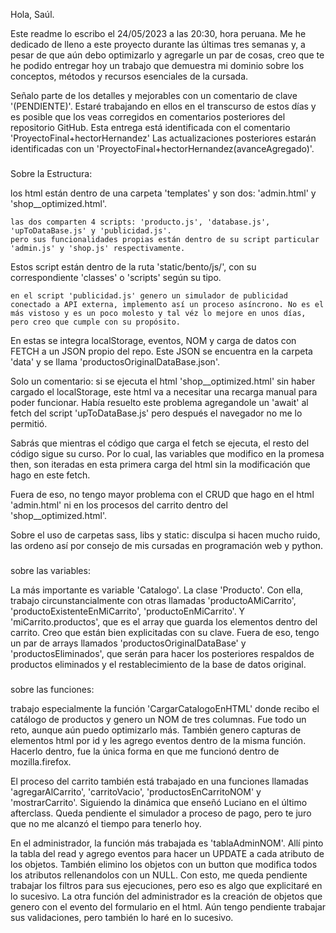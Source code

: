 Hola, Saúl.

  Este readme lo escribo el 24/05/2023 a las 20:30, hora peruana.
  Me he dedicado de lleno a este proyecto durante las últimas tres semanas
  y, a pesar de que aún debo optimizarlo y agregarle un par de cosas,
  creo que te he podido entregar hoy un trabajo que demuestra
  mi dominio sobre los conceptos, métodos y recursos esenciales de la cursada.

  Señalo parte de los detalles y mejorables con un comentario de clave '(PENDIENTE)'.
  Estaré trabajando en ellos en el transcurso de estos días y es posible que los veas
  corregidos en comentarios posteriores del repositorio GitHub.
  Esta entrega está identificada con el comentario 'ProyectoFinal+hectorHernandez'
  Las actualizaciones posteriores estarán identificadas con un 'ProyectoFinal+hectorHernandez(avanceAgregado)'.

###
Sobre la Estructura:

  los html están dentro de una carpeta 'templates' y son dos: 
    'admin.html' y 'shop__optimized.html'.

    las dos comparten 4 scripts: 'producto.js', 'database.js', 'upToDataBase.js' y 'publicidad.js'.
    pero sus funcionalidades propias están dentro de su script particular 'admin.js' y 'shop.js' respectivamente.

  Estos script están dentro de la ruta 'static/bento/js/', con su correspondiente 'classes' o 'scripts' según su tipo.

    en el script 'publicidad.js' genero un simulador de publicidad conectado a API externa, implemento así un proceso asíncrono. No es el más vistoso y es un poco molesto y tal véz lo mejore en unos días, pero creo que cumple con su propósito.

  En estas se integra localStorage, eventos, NOM y carga de datos con FETCH a un JSON propio del repo. Este JSON se encuentra en la carpeta 'data' y se llama 'productosOriginalDataBase.json'.

  Solo un comentario: si se ejecuta el html 'shop__optimized.html' sin haber cargado el localStorage, este html va a necesitar una recarga manual para poder funcionar. Había resuelto este problema agregandole un 'await' al fetch del script 'upToDataBase.js' pero después el navegador no me lo permitió.

  Sabrás que mientras el código que carga el fetch se ejecuta, el resto del código sigue su curso. Por lo cual, las variables que modifico en la promesa then, son iteradas en esta primera carga del html sin la modificación que hago en este fetch.

  Fuera de eso, no tengo mayor problema con el CRUD que hago en el html 'admin.html' ni en los procesos del carrito dentro del 'shop__optimized.html'.

  Sobre el uso de carpetas sass, libs y static: disculpa si hacen mucho ruido, las ordeno así por consejo de mis cursadas en programación web y python.

###

sobre las variables:
  
  La más importante es variable 'Catalogo'. La clase 'Producto'. Con ella, trabajo circunstancialmente con otras llamadas 'productoAMiCarrito', 'productoExistenteEnMiCarrito', 'productoEnMiCarrito'. Y 'miCarrito.productos', que es el array que guarda los elementos dentro del carrito. Creo que están bien explicitadas con su clave. Fuera de eso, tengo un par de arrays llamados 'productosOriginalDataBase' y 'productosEliminados', que serán para hacer los posteriores respaldos de productos eliminados y el restablecimiento de la base de datos original.

###

sobre las funciones: 

  trabajo especialmente la función 'CargarCatalogoEnHTML' donde recibo el catálogo de productos y genero un NOM de tres columnas. Fue todo un reto, aunque aún puedo optimizarlo más. También genero capturas de elementos html por id y les agrego eventos dentro de la misma función. Hacerlo dentro, fue la única forma en que me funcionó dentro de mozilla.firefox.

  El proceso del carrito también está trabajado en una funciones llamadas 'agregarAlCarrito', 'carritoVacio', 'productosEnCarritoNOM' y 'mostrarCarrito'. Siguiendo la dinámica que enseñó Luciano en el último afterclass. Queda pendiente el simulador a proceso de pago, pero te juro que no me alcanzó el tiempo para tenerlo hoy.

  En el administrador, la función más trabajada es 'tablaAdminNOM'. Allí pinto la tabla del read y agrego eventos para hacer un UPDATE a cada atributo de los objetos. También elimino los objetos con un button que modifica todos los atributos rellenandolos con un NULL. Con esto, me queda pendiente trabajar los filtros para sus ejecuciones, pero eso es algo que explicitaré en lo sucesivo.
  La otra función del administrador es la creación de objetos que genero con el evento del formulario en el html. Aún tengo pendiente trabajar sus validaciones, pero también lo haré en lo sucesivo.

